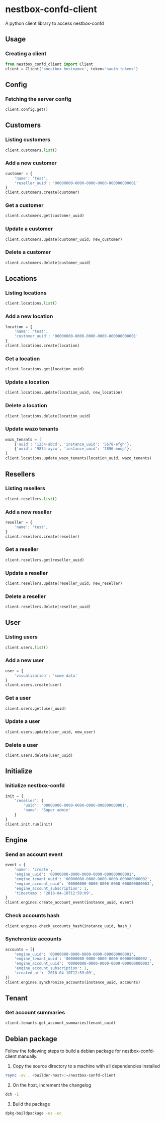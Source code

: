 # nestbox-confd-client

A python client library to access nestbox-confd

## Usage

### Creating a client

```python
from nestbox_confd_client import Client
client = Client('<nestbox hostname>', token='<auth token>')
```

## Config

### Fetching the server config

```python
client.config.get()
```

## Customers

### Listing customers

```python
client.customers.list()
```

### Add a new customer

```python
customer = {
    'name': 'test',
    'reseller_uuid': '00000000-0000-0000-0000-000000000001'
}
client.customers.create(customer)
```

### Get a customer

```python
client.customers.get(customer_uuid)
```

### Update a customer

```python
client.customers.update(customer_uuid, new_customer)
```

### Delete a customer

```python
client.customers.delete(customer_uuid)
```

## Locations

### Listing locations

```python
client.locations.list()
```

### Add a new location

```python
location = {
    'name': 'test',
    'customer_uuid': '00000000-0000-0000-0000-000000000001'
}
client.locations.create(location)
```

### Get a location

```python
client.locations.get(location_uuid)
```

### Update a location

```python
client.locations.update(location_uuid, new_location)
```

### Delete a location

```python
client.locations.delete(location_uuid)
```

### Update wazo tenants

```python
wazo_tenants = [
    {'uuid': '1234-abcd', 'instance_uuid': '5678-efgh'},
    {'uuid': '9874-xyzw', 'instance_uuid': '7896-mnop'},
]
client.locations.update_wazo_tenants(location_uuid, wazo_tenants)
```

## Resellers

### Listing resellers

```python
client.resellers.list()
```

### Add a new reseller

```python
reseller = {
    'name': 'test',
}
client.resellers.create(reseller)
```

### Get a reseller

```python
client.resellers.get(reseller_uuid)
```

### Update a reseller

```python
client.resellers.update(reseller_uuid, new_reseller)
```

### Delete a reseller

```python
client.resellers.delete(reseller_uuid)
```

## User

### Listing users

```python
client.users.list()
```

### Add a new user

```python
user = {
    'visualizarion': 'some data'
}
client.users.create(user)
```

### Get a user

```python
client.users.get(user_uuid)
```

### Update a user

```python
client.users.update(user_uuid, new_user)
```

### Delete a user

```python
client.users.delete(user_uuid)
```

## Initialize

### Initialize nestbox-confd

```python
init = {
    'reseller': {
        'uuid': '00000000-0000-0000-0000-000000000001',
        'name': 'Super admin'
    }
}
client.init.run(init)
```

## Engine

### Send an account event

```python
event = {
    'name': 'create',
    'engine_uuid': '00000000-0000-0000-0000-000000000001',
    'engine_tenant_uuid': '00000000-0000-0000-0000-000000000002',
    'engine_account_uuid': '00000000-0000-0000-0000-000000000003',
    'engine_account_subscription': 1,
    'timestamp': '2018-04-10T12:59:09',
}
client.engines.create_account_event(instance_uuid, event)
```

### Check accounts hash

```python
client.engines.check_accounts_hash(instance_uuid, hash_)
```

### Synchronize accounts

```python
accounts = [{
    'engine_uuid': '00000000-0000-0000-0000-000000000001',
    'engine_tenant_uuid': '00000000-0000-0000-0000-000000000002',
    'engine_account_uuid': '00000000-0000-0000-0000-000000000003',
    'engine_account_subscription': 1,
    'created_at': '2018-04-10T12:59:09',
}]
client.engines.synchronize_accounts(instance_uuid, accounts)
```

## Tenant

### Get account summaries

```python
client.tenants.get_account_summaries(tenant_uuid)
```

## Debian package

Follow the following steps to build a debian package for nestbox-confd-client manually.

1. Copy the source directory to a machine with all dependencies installed

```sh
rsync -av . <builder-host>:~/nestbox-confd-client
```

2. On the host, increment the changelog

```sh
dch -i
```

3. Build the package

```sh
dpkg-buildpackage -us -uc
```
